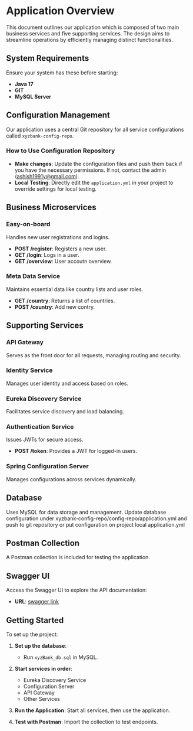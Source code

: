 # Application Overview

This document outlines our application which is composed of two main business services and five supporting services. The design aims to streamline operations by efficiently managing distinct functionalities.

## System Requirements

Ensure your system has these before starting:

- **Java 17**
- **GIT**
- **MySQL Server**

## Configuration Management

Our application uses a central Git repository for all service configurations called `xyzbank-config-repo`.

### How to Use Configuration Repository
- **Make changes**: Update the configuration files and push them back if you have the necessary permissions. If not, contact the admin (ashish1991y@gmail.com).
- **Local Testing**: Directly edit the `application.yml` in your project to override settings for local testing.

## Business Microservices

### Easy-on-board
Handles new user registrations and logins.
- **POST /register**: Registers a new user.
- **GET /login**: Logs in a user.
- **GET /overview**: User accoutn overview.

### Meta Data Service
Maintains essential data like country lists and user roles.
- **GET /country**: Returns a list of countries.
- **POST /country**: Add new contry.

## Supporting Services

### API Gateway
Serves as the front door for all requests, managing routing and security.

### Identity Service
Manages user identity and access based on roles.

### Eureka Discovery Service
Facilitates service discovery and load balancing.

### Authentication Service
Issues JWTs for secure access.
- **POST /token**: Provides a JWT for logged-in users.

### Spring Configuration Server
Manages configurations across services dynamically.

## Database

Uses MySQL for data storage and management. Update database configuration under xyzbank-config-repo/config-repo/application.yml and push to git repository or
put configuration on project local application.yml

## Postman Collection

A Postman collection is included for testing the application.

## Swagger UI

Access the Swagger UI to explore the API documentation:
- **URL**: [swagger link](http://localhost:8085/eob/swagger-ui/index.html#/)

## Getting Started

To set up the project:

1. **Set up the database**:
    - Run `xyzBank_db.sql` in MySQL.

2. **Start services in order**:
    - Eureka Discovery Service
    - Configuration Server
    - API Gateway
    - Other Services

3. **Run the Application**: Start all services, then use the application.

4. **Test with Postman**: Import the collection to test endpoints.
